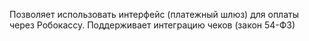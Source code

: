 Позволяет использовать интерфейс (платежный шлюз) для оплаты через Робокассу. Поддерживает интеграцию чеков (закон 54-ФЗ)